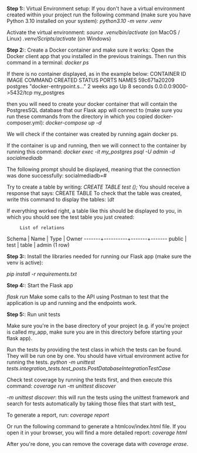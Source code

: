 **Step 1:**: Virtual Environment setup:
If you don't have a virtual environment created within your project run the following command (make sure you have Python 3.10 installed on your system):
_python3.10 -m venv .venv_

Activate the virtual environment:
_source .venv/bin/activate_ (on MacOS / Linux)
_.venv/Scripts/activate_ (on Windows)

**Step 2:**: Create a Docker container and make sure it works:
Open the Docker client app that you installed in the previous trainings. Then run this command in a terminal:
_docker ps_

If there is no container displayed, as in the example below:
CONTAINER ID   IMAGE      COMMAND                  CREATED       STATUS         PORTS                    NAMES
59c671a20209   postgres   "docker-entrypoint.s…"   2 weeks ago   Up 8 seconds   0.0.0.0:9000->5432/tcp   my_postgres

then you will need to create your docker container that will contain the PostgresSQL database that our Flask app will connect to (make sure you run these commands from the directory in which you copied docker-composer.yml):
_docker-compose up -d_ 

We will check if the container was created by running again docker ps. 

If the container is up and running, then we will connect to the container by running this command:
_docker exec -it my_postgres psql -U admin -d socialmediadb_

The following prompt should be displayed, meaning that the connection was done successfully:
socialmediadb=# 

Try to create a table by writing: _CREATE TABLE test ();_
You should receive a response that says: CREATE TABLE
To check that the table was created, write this command to display the tables: _\dt_

If everything worked right, a table like this should be displayed to you, in which you should see the test table you just created:

         List of relations
 Schema |   Name   | Type  | Owner 
 -------+----------+-------+-------
 public | test     | table | admin
(1 row)

**Step 3:**: Install the libraries needed for running our Flask app (make sure the venv is active):

_pip install -r requirements.txt_

**Step 4:**: Start the Flask app

_flask run_
Make some calls to the API using Postman to test that the application is up and running and the endpoints work. 

**Step 5:**: Run unit tests

Make sure you're in the base directory of your project (e.g. if you're project is called my_app, make sure you are in this directory before starting your flask app).

Run the tests by providing the test class in which the tests can be found. They will be run one by one. 
You should have virtual environment active for running the tests.
_python -m unittest tests.integration_tests.test_posts.PostDatabaseIntegrationTestCase_

Check test coverage by running the tests first, and then execute this command:
_coverage run -m unittest discover_

 _-m unittest discover_: this will run the tests using the unittest framework and search for tests automatically by taking those files that start with test_
 
To generate a report, run:
_coverage report_

Or run the following command to generate a htmlcov/index.html file. If you open it in your browser, you will find a more detailed report:
_coverage html_ 

After you're done, you can remove the coverage data with _coverage erase_. 
